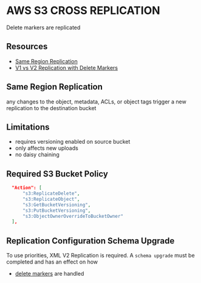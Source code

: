 # AWS S3 CROSS REPLICATION

Delete markers are replicated

## Resources

- [Same Region Replication](https://aws.amazon.com/about-aws/whats-new/2019/09/amazon-s3-introduces-same-region-replication/)
- [V1 vs V2 Replication with Delete Markers](https://docs.aws.amazon.com/AmazonS3/latest/dev/replication-add-config.html#replication-backward-compat-considerations)

## Same Region Replication

any changes to the object, metadata, ACLs, or object tags trigger a new
replication to the destination bucket

## Limitations

- requires versioning enabled on source bucket
- only affects new uploads
- no daisy chaining

## Required S3 Bucket Policy

```json
  "Action": [
      "s3:ReplicateDelete",
      "s3:ReplicateObject",
      "s3:GetBucketVersioning",
      "s3:PutBucketVersioning",
      "s3:ObjectOwnerOverrideToBucketOwner"
  ],
```

## Replication Configuration Schema Upgrade

To use priorities, XML V2 Replication is required. A `schema upgrade` must be
completed and has an effect on how
- [delete markers](https://docs.aws.amazon.com/AmazonS3/latest/dev/replication-add-config.html#replication-backward-compat-considerations)
are handled
